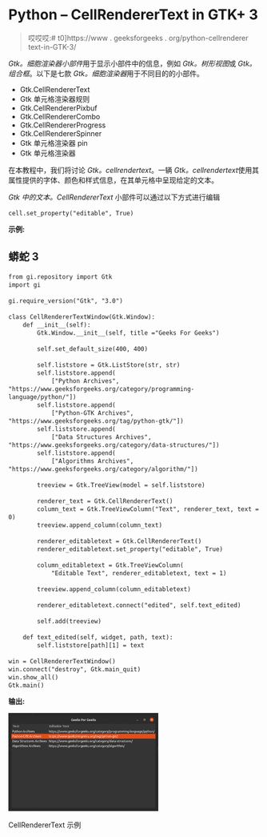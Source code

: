 # Python – CellRendererText in GTK+ 3

> 哎哎哎:# t0]https://www . geeksforgeeks . org/python-cellrenderer text-in-GTK-3/

*Gtk。细胞渲染器小部件*用于显示小部件中的信息，例如 *Gtk。树形视图*或 *Gtk。组合框*。以下是七款 *Gtk。细胞渲染器*用于不同目的的小部件。

*   Gtk.CellRendererText
*   Gtk 单元格渲染器规则
*   Gtk.CellRendererPixbuf
*   Gtk.CellRendererCombo
*   Gtk.CellRendererProgress
*   Gtk.CellRendererSpinner
*   Gtk 单元格渲染器 pin
*   Gtk 单元格渲染器

在本教程中，我们将讨论 *Gtk。cellrendertext*。一辆 *Gtk。cellrendertext*使用其属性提供的字体、颜色和样式信息，在其单元格中呈现给定的文本。

*Gtk 中的文本。CellRendererText* 小部件可以通过以下方式进行编辑

```
cell.set_property("editable", True)

```

**示例:**

## 蟒蛇 3

```
from gi.repository import Gtk
import gi

gi.require_version("Gtk", "3.0")

class CellRendererTextWindow(Gtk.Window):
    def __init__(self):
        Gtk.Window.__init__(self, title ="Geeks For Geeks")

        self.set_default_size(400, 400)

        self.liststore = Gtk.ListStore(str, str)
        self.liststore.append(
            ["Python Archives", "https://www.geeksforgeeks.org/category/programming-language/python/"])
        self.liststore.append(
            ["Python-GTK Archives", "https://www.geeksforgeeks.org/tag/python-gtk/"])
        self.liststore.append(
            ["Data Structures Archives", "https://www.geeksforgeeks.org/category/data-structures/"])
        self.liststore.append(
            ["Algorithms Archives", "https://www.geeksforgeeks.org/category/algorithm/"])

        treeview = Gtk.TreeView(model = self.liststore)

        renderer_text = Gtk.CellRendererText()
        column_text = Gtk.TreeViewColumn("Text", renderer_text, text = 0)
        treeview.append_column(column_text)

        renderer_editabletext = Gtk.CellRendererText()
        renderer_editabletext.set_property("editable", True)

        column_editabletext = Gtk.TreeViewColumn(
            "Editable Text", renderer_editabletext, text = 1)

        treeview.append_column(column_editabletext)

        renderer_editabletext.connect("edited", self.text_edited)

        self.add(treeview)

    def text_edited(self, widget, path, text):
        self.liststore[path][1] = text

win = CellRendererTextWindow()
win.connect("destroy", Gtk.main_quit)
win.show_all()
Gtk.main()
```

**输出:**

![](img/4c9e3a98ca8b598a743d922fd7058fd7.png)

CellRendererText 示例